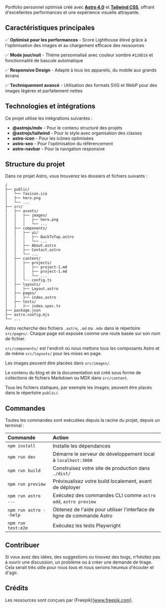 Portfolio personnel optimisé créé avec **[Astro 4.0](https://astro.build/)** et **[Tailwind CSS](https://tailwindcss.com/)**, offrant d'excellentes performances et une expérience visuelle attrayante.

## Caractéristiques principales

✅ **Optimisé pour les performances** - Score Lighthouse élevé grâce à l'optimisation des images et au chargement efficace des ressources

✅ **Mode jour/nuit** - Thème personnalisé avec couleur sombre `#120D16` et fonctionnalité de bascule automatique

✅ **Responsive Design** - Adapté à tous les appareils, du mobile aux grands écrans

✅ **Techniquement avancé** - Utilisation des formats SVG et WebP pour des images légères et parfaitement nettes

## Technologies et intégrations

Ce projet utilise les intégrations suivantes :

- **@astrojs/mdx** - Pour le contenu structuré des projets
- **@astrojs/tailwind** - Pour le style avec organisation des classes
- **astro-icon** - Pour les icônes optimisées
- **astro-seo** - Pour l'optimisation du référencement
- **astro-navbar** - Pour la navigation responsive

## Structure du projet

Dans ce projet Astro, vous trouverez les dossiers et fichiers suivants :

```
/
├── public/
│   └── favicon.ico
|   ├── hero.png
|   └── ...
├── src/
|   ├── assets/
|   |   ├── images/
│   │   |   ├── hero.png
|   |   |   └── ...
│   ├── components/
│   │   ├── ui/
│   │   |   ├── BackToTop.astro
|   |   |   └── ...
│   │   ├── About.astro
│   │   ├── Contact.astro
|   |   └── ...
│   ├── content/
│   │   ├── projects/
│   │   │   ├── project-1.md
│   │   │   ├── project-1.md
│   │   │   └── ...
│   │   └-- config.ts
│   ├── layouts/
│   │   ├── Layout.astro
│   ├── pages/
│   │   ├── index.astro
│   ├── tests/
│   │   ├── index.spec.ts
├── package.json
├── astro.config.mjs
└── ...
```

Astro recherche des fichiers `.astro`, `.md` ou `.mdx` dans le répertoire `src/pages/`. Chaque page est exposée comme une route basée sur son nom de fichier.

`src/components/` est l'endroit où nous mettons tous les composants Astro et de même `src/layouts/` pour les mises en page.

Les images peuvent être placées dans `src/images/`.

Le contenu du blog et de la documentation est créé sous forme de collections de fichiers Markdown ou MDX dans `src/content`.

Tous les fichiers statiques, par exemple les images, peuvent être placés dans le répertoire `public/`.

## Commandes

Toutes les commandes sont exécutées depuis la racine du projet, depuis un terminal :

| Commande            | Action                                             |
| :------------------ | :------------------------------------------------- |
| `npm install`       | Installe les dépendances                           |
| `npm run dev`       | Démarre le serveur de développement local à `localhost:3000` |
| `npm run build`     | Construisez votre site de production dans `./dist/` |
| `npm run preview`   | Prévisualisez votre build localement, avant de déployer |
| `npm run astro ...` | Exécutez des commandes CLI comme `astro add`, `astro preview` |
| `npm run astro --help` | Obtenez de l'aide pour utiliser l'interface de ligne de commande Astro |
| `npm run test:e2e`  | Exécutez les tests Playwright                      |

## Contribuer

Si vous avez des idées, des suggestions ou trouvez des bugs, n'hésitez pas à ouvrir une discussion, un problème ou à créer une demande de tirage.
Cela serait très utile pour nous tous et nous serions heureux d'écouter et d'agir.

## Crédits

Les ressources sont conçues par (Freepik)[www.freepik.com].
